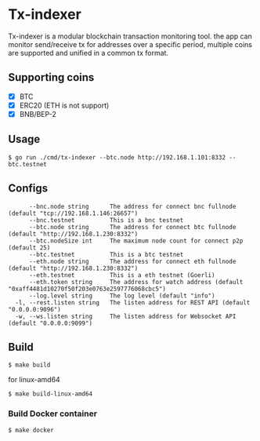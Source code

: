 # Tx-indexer
Tx-indexer is a modular blockchain transaction monitoring tool. the app can monitor send/receive tx for addresses over a specific period, multiple coins are supported and unified in a common tx format.

## Supporting coins
- [x] BTC
- [x] ERC20 (ETH is not support)
- [x] BNB/BEP-2

## Usage
```
$ go run ./cmd/tx-indexer --btc.node http://192.168.1.101:8332 --btc.testnet
```
## Configs
```
      --bnc.node string      The address for connect bnc fullnode (default "tcp://192.168.1.146:26657")
      --bnc.testnet          This is a bnc testnet
      --btc.node string      The address for connect btc fullnode (default "http://192.168.1.230:8332")
      --btc.nodeSize int     The maximum node count for connect p2p (default 25)
      --btc.testnet          This is a btc testnet
      --eth.node string      The address for connect eth fullnode (default "http://192.168.1.230:8332")
      --eth.testnet          This is a eth testnet (Goerli)
      --eth.token string     The address for watch address (default "0xaff4481d10270f50f203e0763e2597776068cbc5")
      --log.level string     The log level (default "info")
  -l, --rest.listen string   The listen address for REST API (default "0.0.0.0:9096")
  -w, --ws.listen string     The listen address for Websocket API (default "0.0.0.0:9099")
```
## Build 
```
$ make build
```
for linux-amd64
```
$ make build-linux-amd64
```

### Build Docker container
```
$ make docker
```
